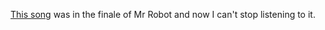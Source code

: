 <a href="https://www.youtube.com/watch?v=5gu-hzfhv10">This song</a> was in the finale of Mr Robot and now I can't stop listening to it. 
